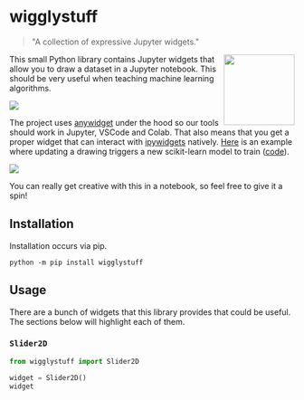 # wigglystuff 

> "A collection of expressive Jupyter widgets."
 
<img src="imgs/logo.png" width=125 height=125 align="right" style="z-index: 9999;">

This small Python library contains Jupyter widgets that allow you to draw a dataset in a Jupyter
notebook. This should be very useful when teaching machine learning algorithms.

![](imgs/widget.gif)

The project uses [anywidget](https://anywidget.dev/) under the hood so our tools should work in Jupyter, VSCode and Colab. That also means that you get a proper widget that can interact with [ipywidgets](https://ipywidgets.readthedocs.io/en/stable/) natively. [Here](https://www.youtube.com/watch?v=STPv0jSAQEk) is an example where updating a drawing triggers a new scikit-learn model to train ([code](https://github.com/probabl-ai/youtube-appendix/blob/main/04-drawing-data/notebook.ipynb)).

![](imgs/update.gif)

You can really get creative with this in a notebook, so feel free to give it a spin!

## Installation 

Installation occurs via pip. 

```
python -m pip install wigglystuff
```

## Usage

There are a bunch of widgets that this library provides that could be useful. The sections below will highlight each of them.

### `Slider2D`

```python
from wigglystuff import Slider2D

widget = Slider2D()
widget
```


